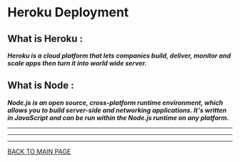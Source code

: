 # **Heroku Deployment**

## **What is Heroku :**
***Heroku is a cloud platform that lets companies build, deliver, monitor and scale apps then turn it into world wide server.***

## **What is Node :**
***Node.js is an open source, cross-platform runtime environment, which allows you to build server-side and networking applications. It's written in JavaScript and can be run within the Node.js runtime on any platform.*** 


***
***
***
[BACK TO MAIN PAGE](https://github.com/farahalwahaibi/Reading-Notes/blob/main/README.md)


